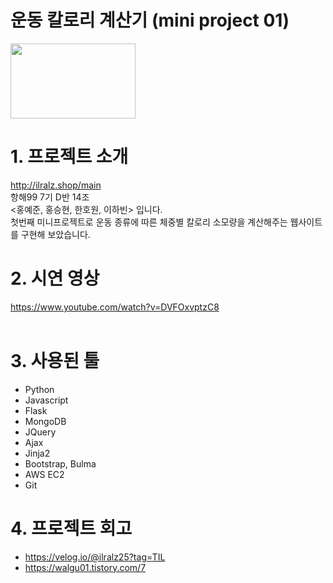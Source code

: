 # 운동 칼로리 계산기 (mini project 01)<br/>
<img src="https://velog.velcdn.com/images/ihowork/post/c8bd56ba-7d0d-41be-a9ac-c9766b998d46/image.png" width="200px" height="120px"></img><br/>
# 1. 프로젝트 소개
http://ilralz.shop/main<br/>
항해99 7기 D반 14조<br/> <홍예준, 홍승현, 한호원, 이하빈> 입니다.<br/>
첫번째 미니프로젝트로 운동 종류에 따른 체중별 칼로리 소모량을 계산해주는 웹사이트를 구현해 보았습니다.

# 2. 시연 영상
https://www.youtube.com/watch?v=DVFOxvptzC8
<br/><br/>

# 3. 사용된 툴

* Python<br/>
* Javascript<br/>
* Flask <br/>
* MongoDB <br/>
* JQuery<br/>
* Ajax<br/>
* Jinja2<br/>
* Bootstrap, Bulma <br/>
* AWS EC2<br/>
* Git

# 4. 프로젝트 회고
* https://velog.io/@ilralz25?tag=TIL
* https://walgu01.tistory.com/7
